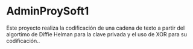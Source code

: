 # AdminProySoft1
Este proyecto realiza la codificación de una cadena de texto a partir del algortimo de Diffie Helman para la clave privada y el uso de XOR  para su codificación..
